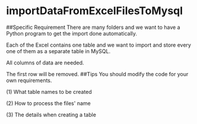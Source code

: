 # importDataFromExcelFilesToMysql
##Specific Requirement
There are many folders and we want to have a Python program to get the import done automatically.

Each of the Excel contains one table and we want to import and store every one of them as a separate table in MySQL.

All columns of data are needed.

The first row will be removed.
##Tips
You should modify the code for your own requirements.

(1) What table names to be created

(2) How to process the files' name

(3) The details when creating a table